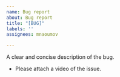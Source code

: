 ```yaml
---
name: Bug report
about: Bug report
title: "[BUG]"
labels: ''
assignees: mnaoumov

---
```


A clear and concise description of the bug.

- Please attach a video of the issue.
